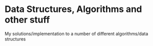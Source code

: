 # Data Structures, Algorithms and other stuff
My solutions/implementation to a number of different algorithms/data structures
